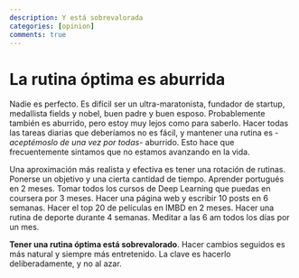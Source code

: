 ```yaml
---
description: Y está sobrevalorada
categories: [opinion]
comments: true
---
```


# La rutina óptima es aburrida

Nadie es perfecto. Es difícil ser un ultra-maratonista, fundador de startup, medallista fields y nobel, buen padre y buen esposo. Probablemente también es aburrido, pero estoy muy lejos como para saberlo. Hacer todas las tareas diarias que deberíamos no es fácil, y mantener una rutina es _-aceptémoslo de una vez por todas-_ aburrido. Esto hace que frecuentemente sintamos que no estamos avanzando en la vida.

Una aproximación más realista y efectiva es tener una rotación de rutinas. Ponerse un objetivo y una cierta cantidad de tiempo. Aprender portugués en 2 meses. Tomar todos los cursos de Deep Learning que puedas en coursera por 3 meses. Hacer una página web y escribir 10 posts en 6 semanas. Hacer el top 20 de películas en IMBD en 2 meses. Hacer una rutina de deporte durante 4 semanas. Meditar a las 6 am todos los días por un mes. 

**Tener una rutina óptima está sobrevalorado**. Hacer cambios seguidos es más natural y siempre más entretenido. La clave es hacerlo deliberadamente, y no al azar.